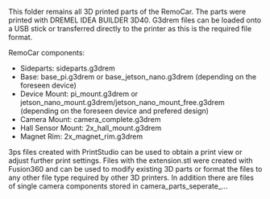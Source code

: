 This folder remains all 3D printed parts of the RemoCar. The parts were printed with DREMEL IDEA BUILDER 3D40. 
G3drem files can be loaded onto a USB stick or transferred directly to the printer as this is the required file format. 

RemoCar components: 
 * Sideparts: sideparts.g3drem
 * Base: base_pi.g3drem or base_jetson_nano.g3drem (depending on the foreseen device)
 * Device Mount: pi_mount.g3drem or jetson_nano_mount.g3drem/jetson_nano_mount_free.g3drem (depending on the foreseen device and prefered design)
 * Camera Mount: camera_complete.g3drem
 * Hall Sensor Mount: 2x_hall_mount.g3drem
 * Magnet Rim: 2x_magnet_rim.g3drem

3ps files created with PrintStudio can be used to obtain a print view or adjust further print settings.
Files with the extension.stl were created with Fusion360 and can be used to modify existing 3D parts or format the files to any other file type required by other 3D printers. 
In addition there are files of single camera components stored in camera_parts_seperate_...